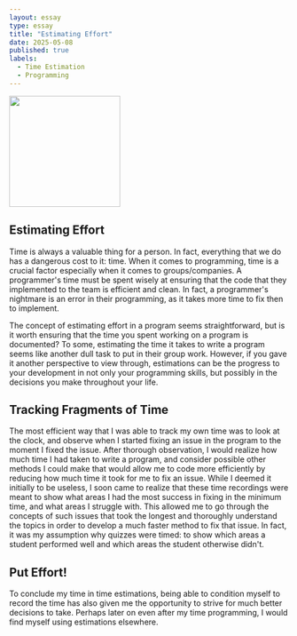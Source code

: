 ```yaml
---
layout: essay
type: essay
title: "Estimating Effort"
date: 2025-05-08
published: true
labels:
  - Time Estimation
  - Programming
---
```


<img width="200px" class="rounded float-start pe-4" src="https://media.istockphoto.com/id/1257225447/vector/concept-of-choice-between-hard-and-easy-way.jpg?s=612x612&w=0&k=20&c=il1x4bMYmsGy7RpiGI4firKs31374Cs5LvANHQh9HMU=">

## Estimating Effort
Time is always a valuable thing for a person. In fact, everything that we do has a dangerous cost to it: time. When it comes to programming, time is a crucial factor especially when it comes to groups/companies. A programmer's time must be spent wisely at ensuring that the code
that they implemented to the team is efficient and clean. In fact, a programmer's nightmare is an error in their programming, as it takes more time to fix then to implement. 

The concept of estimating effort in a program seems straightforward, but is it worth ensuring that the time you spent working on a program is documented? To some, estimating the time it takes to write a program seems like another dull task to put in their group work. However,
if you gave it another perspective to view through, estimations can be the progress to your development in not only your programming skills, but possibly in the decisions you make throughout your life.

## Tracking Fragments of Time
The most efficient way that I was able to track my own time was to look at the clock, and observe when I started fixing an issue in the program to the moment I fixed the issue. After thorough observation, I would realize how much time I had taken to write a program, and consider
possible other methods I could make that would allow me to code more efficiently by reducing how much time it took for me to fix an issue. While I deemed it initially to be useless, I soon came to realize that these time recordings were meant to show what areas I had the most success
in fixing in the minimum time, and what areas I struggle with. This allowed me to go through the concepts of such issues that took the longest and thoroughly understand the topics in order to develop a much faster method to fix that issue. In fact, it was my assumption why quizzes
were timed: to show which areas a student performed well and which areas the student otherwise didn't.

## Put Effort!
To conclude my time in time estimations, being able to condition myself to record the time has also given me the opportunity to strive for much better decisions to take. Perhaps later on even after my time programming, I would find myself using estimations elsewhere.

